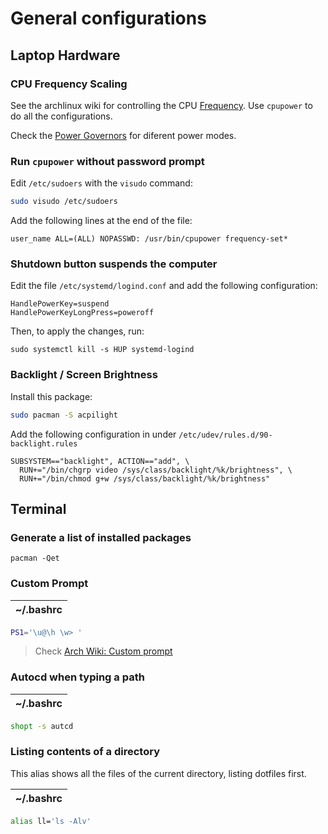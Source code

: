 # General configurations


## Laptop Hardware

### CPU Frequency Scaling

See the archlinux wiki for controlling the CPU [Frequency](https://wiki.archlinux.org/title/CPU_frequency_scaling).
Use `cpupower` to do all the configurations.

Check the [Power Governors](https://wiki.archlinux.org/title/CPU_frequency_scaling#Scaling_governors)
for diferent power modes.

### Run `cpupower` without password prompt

Edit `/etc/sudoers` with the `visudo` command:

```sh
sudo visudo /etc/sudoers
```

Add the following lines at the end of the file:

```
user_name ALL=(ALL) NOPASSWD: /usr/bin/cpupower frequency-set*
```

### Shutdown button suspends the computer

Edit the file `/etc/systemd/logind.conf` and add the following configuration:

    HandlePowerKey=suspend
    HandlePowerKeyLongPress=poweroff

Then, to apply the changes, run:

    sudo systemctl kill -s HUP systemd-logind


### Backlight / Screen Brightness

Install this package:

```sh
sudo pacman -S acpilight
```

Add the following configuration in under `/etc/udev/rules.d/90-backlight.rules`

    SUBSYSTEM=="backlight", ACTION=="add", \
      RUN+="/bin/chgrp video /sys/class/backlight/%k/brightness", \
      RUN+="/bin/chmod g+w /sys/class/backlight/%k/brightness"


## Terminal

### Generate a list of installed packages

    pacman -Qet

### Custom Prompt

| ~/.bashrc
|--
```sh
PS1='\u@\h \w> '
```

> Check [Arch Wiki: Custom prompt](https://wiki.archlinux.org/title/Bash/Prompt_customization)


### Autocd when typing a path

| ~/.bashrc
|--
```sh
shopt -s autcd
```

### Listing contents of a directory

This alias shows all the files of the current directory, listing dotfiles first.

| ~/.bashrc
|--
```sh
alias ll='ls -Alv'
```
